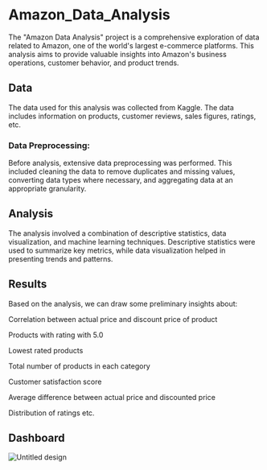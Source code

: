 # Amazon_Data_Analysis

The "Amazon Data Analysis" project is a comprehensive exploration of data related to Amazon, one of the world's largest e-commerce platforms. This analysis aims to provide valuable insights into Amazon's business operations, customer behavior, and product trends.

## Data
The data used for this analysis was collected from Kaggle. The data includes information on products, customer reviews, sales figures, ratings, etc.

### Data Preprocessing:
Before analysis, extensive data preprocessing was performed. This included cleaning the data to remove duplicates and missing values, converting data types where necessary, and aggregating data at an appropriate granularity. 


## Analysis
The analysis involved a combination of descriptive statistics, data visualization, and machine learning techniques. Descriptive statistics were used to summarize key metrics, while data visualization helped in presenting trends and patterns.


## Results
Based on the analysis, we can draw some preliminary insights about:

Correlation between actual price and discount price of product

Products with rating with 5.0

Lowest rated products

Total number of products in each category

Customer satisfaction score

Average difference between actual price and discounted price

Distribution of ratings etc.


## Dashboard
![Untitled design](https://github.com/Srijita2002/Amazon_Data_Analysis/assets/111299389/4ee5335f-bc5c-42d1-b519-886e9e494780)
